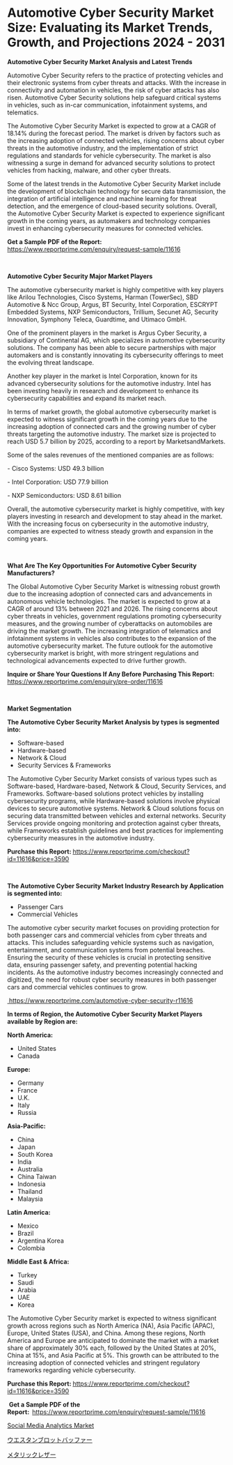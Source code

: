 <p><h1>Automotive Cyber Security Market Size: Evaluating its Market Trends, Growth, and Projections 2024 - 2031</h1></p><p><strong>Automotive Cyber Security Market Analysis and Latest Trends</strong></p>
<p><p>Automotive Cyber Security refers to the practice of protecting vehicles and their electronic systems from cyber threats and attacks. With the increase in connectivity and automation in vehicles, the risk of cyber attacks has also risen. Automotive Cyber Security solutions help safeguard critical systems in vehicles, such as in-car communication, infotainment systems, and telematics.</p><p>The Automotive Cyber Security Market is expected to grow at a CAGR of 18.14% during the forecast period. The market is driven by factors such as the increasing adoption of connected vehicles, rising concerns about cyber threats in the automotive industry, and the implementation of strict regulations and standards for vehicle cybersecurity. The market is also witnessing a surge in demand for advanced security solutions to protect vehicles from hacking, malware, and other cyber threats.</p><p>Some of the latest trends in the Automotive Cyber Security Market include the development of blockchain technology for secure data transmission, the integration of artificial intelligence and machine learning for threat detection, and the emergence of cloud-based security solutions. Overall, the Automotive Cyber Security Market is expected to experience significant growth in the coming years, as automakers and technology companies invest in enhancing cybersecurity measures for connected vehicles.</p></p>
<p><strong>Get a Sample PDF of the Report:&nbsp;</strong> <a href="https://www.reportprime.com/enquiry/request-sample/11616">https://www.reportprime.com/enquiry/request-sample/11616</a></p>
<p>&nbsp;</p>
<p><strong>Automotive Cyber Security Major Market Players</strong></p>
<p><p>The automotive cybersecurity market is highly competitive with key players like Arilou Technologies, Cisco Systems, Harman (TowerSec), SBD Automotive & Ncc Group, Argus, BT Security, Intel Corporation, ESCRYPT Embedded Systems, NXP Semiconductors, Trillium, Secunet AG, Security Innovation, Symphony Teleca, Guardtime, and Utimaco GmbH.</p><p>One of the prominent players in the market is Argus Cyber Security, a subsidiary of Continental AG, which specializes in automotive cybersecurity solutions. The company has been able to secure partnerships with major automakers and is constantly innovating its cybersecurity offerings to meet the evolving threat landscape.</p><p>Another key player in the market is Intel Corporation, known for its advanced cybersecurity solutions for the automotive industry. Intel has been investing heavily in research and development to enhance its cybersecurity capabilities and expand its market reach.</p><p>In terms of market growth, the global automotive cybersecurity market is expected to witness significant growth in the coming years due to the increasing adoption of connected cars and the growing number of cyber threats targeting the automotive industry. The market size is projected to reach USD 5.7 billion by 2025, according to a report by MarketsandMarkets.</p><p>Some of the sales revenues of the mentioned companies are as follows:</p><p>- Cisco Systems: USD 49.3 billion</p><p>- Intel Corporation: USD 77.9 billion</p><p>- NXP Semiconductors: USD 8.61 billion</p><p>Overall, the automotive cybersecurity market is highly competitive, with key players investing in research and development to stay ahead in the market. With the increasing focus on cybersecurity in the automotive industry, companies are expected to witness steady growth and expansion in the coming years.</p></p>
<p>&nbsp;</p>
<p><strong>What Are The Key Opportunities For Automotive Cyber Security Manufacturers?</strong></p>
<p><p>The Global Automotive Cyber Security Market is witnessing robust growth due to the increasing adoption of connected cars and advancements in autonomous vehicle technologies. The market is expected to grow at a CAGR of around 13% between 2021 and 2026. The rising concerns about cyber threats in vehicles, government regulations promoting cybersecurity measures, and the growing number of cyberattacks on automobiles are driving the market growth. The increasing integration of telematics and infotainment systems in vehicles also contributes to the expansion of the automotive cybersecurity market. The future outlook for the automotive cybersecurity market is bright, with more stringent regulations and technological advancements expected to drive further growth.</p></p>
<p><strong>Inquire or Share Your Questions If Any Before Purchasing This Report:</strong> <a href="https://www.reportprime.com/enquiry/pre-order/11616">https://www.reportprime.com/enquiry/pre-order/11616</a></p>
<p>&nbsp;</p>
<p><strong>Market Segmentation</strong></p>
<p><strong>The Automotive Cyber Security Market Analysis by types is segmented into:</strong></p>
<p><ul><li>Software-based</li><li>Hardware-based</li><li>Network & Cloud</li><li>Security Services & Frameworks</li></ul></p>
<p><p>The Automotive Cyber Security Market consists of various types such as Software-based, Hardware-based, Network & Cloud, Security Services, and Frameworks. Software-based solutions protect vehicles by installing cybersecurity programs, while Hardware-based solutions involve physical devices to secure automotive systems. Network & Cloud solutions focus on securing data transmitted between vehicles and external networks. Security Services provide ongoing monitoring and protection against cyber threats, while Frameworks establish guidelines and best practices for implementing cybersecurity measures in the automotive industry.</p></p>
<p><strong>Purchase this Report:&nbsp;</strong><a href="https://www.reportprime.com/checkout?id=11616&price=3590">https://www.reportprime.com/checkout?id=11616&price=3590</a></p>
<p>&nbsp;</p>
<p><strong>The Automotive Cyber Security Market Industry Research by Application is segmented into:</strong></p>
<p><ul><li>Passenger Cars</li><li>Commercial Vehicles</li></ul></p>
<p><p>The automotive cyber security market focuses on providing protection for both passenger cars and commercial vehicles from cyber threats and attacks. This includes safeguarding vehicle systems such as navigation, entertainment, and communication systems from potential breaches. Ensuring the security of these vehicles is crucial in protecting sensitive data, ensuring passenger safety, and preventing potential hacking incidents. As the automotive industry becomes increasingly connected and digitized, the need for robust cyber security measures in both passenger cars and commercial vehicles continues to grow.</p></p>
<p><a href="https://www.reportprime.com/automotive-cyber-security-r11616">&nbsp;https://www.reportprime.com/automotive-cyber-security-r11616</a></p>
<p><strong>In terms of Region, the Automotive Cyber Security Market Players available by Region are:</strong></p>
<p>
    <p> <strong> North America: </strong>
        <ul>
            <li>United States</li>
            <li>Canada</li>
        </ul>
        </p> 
    <p> <strong> Europe: </strong>
        <ul>
            <li>Germany</li>
            <li>France</li>
            <li>U.K.</li>
            <li>Italy</li>
            <li>Russia</li>
        </ul>
        </p> 
    <p> <strong> Asia-Pacific: </strong>
        <ul>
            <li>China</li>
            <li>Japan</li>
            <li>South Korea</li>
            <li>India</li>
            <li>Australia</li>
            <li>China Taiwan</li>
            <li>Indonesia</li>
            <li>Thailand</li>
            <li>Malaysia</li>
        </ul>
        </p> 
    <p> <strong> Latin America: </strong>
        <ul>
            <li>Mexico</li>
            <li>Brazil</li>
            <li>Argentina Korea</li>
            <li>Colombia</li>
        </ul>
        </p> 
    <p> <strong> Middle East & Africa: </strong>
        <ul>
            <li>Turkey</li>
            <li>Saudi</li>
            <li>Arabia</li>
            <li>UAE</li>
            <li>Korea</li>
        </ul>
    </p>
    </p>
<p><p>The Automotive Cyber Security market is expected to witness significant growth across regions such as North America (NA), Asia Pacific (APAC), Europe, United States (USA), and China. Among these regions, North America and Europe are anticipated to dominate the market with a market share of approximately 30% each, followed by the United States at 20%, China at 15%, and Asia Pacific at 5%. This growth can be attributed to the increasing adoption of connected vehicles and stringent regulatory frameworks regarding vehicle cybersecurity.</p></p>
<p><strong>Purchase this Report: </strong><a href="https://www.reportprime.com/checkout?id=11616&price=3590">https://www.reportprime.com/checkout?id=11616&price=3590</a></p>
<p>&nbsp;<strong>Get a Sample PDF of the Report:&nbsp;&nbsp;</strong><a href="https://www.reportprime.com/enquiry/request-sample/11616">https://www.reportprime.com/enquiry/request-sample/11616</a></p>
<p><strong></strong></p>
<p><p><a href="https://github.com/WillieWoodard/Market-Research-Report-List-4/blob/main/social-media-analytics-market.md">Social Media Analytics Market</a></p><p><a href="https://github.com/zekaoe592392/Market-Research-Report-List-1/blob/main/864472526355.md">ウエスタンブロットバッファー</a></p><p><a href="https://github.com/LeanneBruen2023/Market-Research-Report-List-1/blob/main/529341726354.md">メタリックレザー</a></p></p>